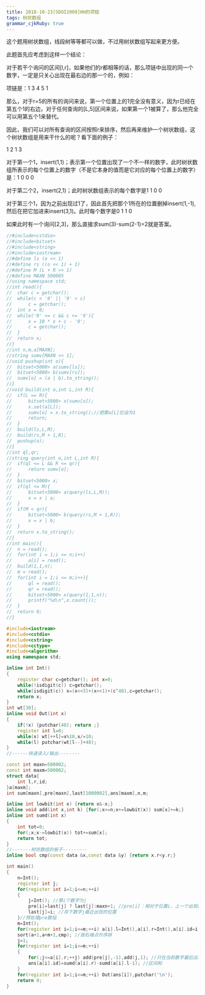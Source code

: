 ```yaml
---
title: 2018-10-23[SDOI2009]HH的项链
tags: 树状数组
grammar_cjkRuby: true
---
```


这个题用树状数组，线段树等等都可以做，不过用树状数组写起来更方便。

此题首先应考虑到这样一个结论：

对于若干个询问的区间[l,r]，如果他们的r都相等的话，那么项链中出现的同一个数字，一定是只关心出现在最右边的那一个的，例如：

项链是：1 3 4 5 1

那么，对于r=5的所有的询问来说，第一个位置上的1完全没有意义，因为r已经在第五个1的右边，对于任何查询的[L,5]区间来说，如果第一个1被算了，那么他完全可以用第五个1来替代。

因此，我们可以对所有查询的区间按照r来排序，然后再来维护一个树状数组，这个树状数组是用来干什么的呢？看下面的例子：

1 2 1 3

对于第一个1，insert(1,1)；表示第一个位置出现了一个不一样的数字，此时树状数组所表示的每个位置上的数字（不是它本身的值而是它对应的每个位置上的数字）是：1 0 0 0

对于第二个2，insert(2,1)；此时树状数组表示的每个数字是1 1 0 0

对于第三个1，因为之前出现过1了，因此首先把那个1所在的位置删掉insert(1,-1),然后在把它加进来insert(3,1)。此时每个数字是0 1 1 0

如果此时有一个询问[2,3]，那么直接求sum(3)-sum(2-1)=2就是答案。

```cpp
//#include<cstdio>
//#include<bitset>
//#include<string>
//#include<iostream>
//#define ls (o << 1)
//#define rs ((o << 1) + 1)
//#define M (L + R >> 1)
//#define MAXN 500005
//using namespace std;
//int read(){
//	char c = getchar();
//	while(c < '0' || '9' < c)
//		c = getchar();
//	int x = 0;
//	while('0' <= c && c <= '9'){
//		x = 10 * x + c - '0';
//		c = getchar();
//	}
//	return x;
//}
//int n,m,a[MAXN];
//string sumv[MAXN << 1];
//void pushup(int o){
//	bitset<5000> a(sumv[ls]);
//	bitset<5000> b(sumv[rs]);
//	sumv[o] = (a | b).to_string();
//}
//void build(int o,int L,int R){
//	if(L == R){
//		bitset<5000> x(sumv[o]);
//		x.set(a[L]);
//		sumv[o] = x.to_string();//把第a[L]位设为1
//		return;
//	}
//	build(ls,L,M);
//	build(rs,M + 1,R);
//	pushup(o);
//}
//int ql,qr;
//string query(int o,int L,int R){
//	if(ql <= L && R <= qr){
//		return sumv[o];
//	}
//	bitset<5000> x;
//	if(ql <= M){
//		bitset<5000> a(query(ls,L,M));
//		x = x | a;
//	}
//	if(M < qr){
//		bitset<5000> b(query(rs,M + 1,R));
//		x = x | b;
//	}
//	return x.to_string();
//}
//int main(){
//	n = read();
//	for(int i = 1;i <= n;i++)
//		a[i] = read();
//	build(1,1,n);
//	m = read();
//	for(int i = 1;i <= m;i++){
//		ql = read();
//		qr = read();
//		bitset<5000> x(query(1,1,n));
//		printf("%d\n",x.count());
//	}
//	return 0;
//}

#include<iostream>
#include<cstdio>
#include<cstring>
#include<cctype>
#include<algorithm>
using namespace std;

inline int Int()
{
    register char c=getchar(); int x=0;
    while(!isdigit(c)) c=getchar();
    while(isdigit(c)) x=(x<<3)+(x<<1)+(c^48),c=getchar();
    return x;
}
int wt[30];
inline void Out(int x)
{
    if(!x) {putchar(48); return ;}
    register int l=0;
    while(x) wt[++l]=x%10,x/=10;
    while(l) putchar(wt[l--]+48);
}
//------快速读入/输出--------

const int maxn=500002;
const int maxm=500002;
struct data{
    int l,r,id;
}a[maxm];
int sum[maxn],pre[maxn],last[1000002],ans[maxm],n,m;

inline int lowbit(int x) {return x&-x;}
inline void add(int x,int k) {for(;x<=n;x+=lowbit(x)) sum[x]+=k;}
inline int sumd(int x)
{
    int tot=0;
    for(;x;x-=lowbit(x)) tot+=sum[x];
    return tot;
}
//-------树状数组的板子---------
inline bool cmp(const data &x,const data &y) {return x.r<y.r;}

int main()
{
    n=Int();
    register int j;
    for(register int i=1;i<=n;++i)
    {
        j=Int(); //第i个数字为j
        pre[i]=last[j] ? last[j]:maxn+1; //pre[i]：相对于位置i，上一个出现数字j的位置（如果last[j]==0说明数字j是第一次出现，定义成maxn+1可以省去后面的越界判断）
        last[j]=i; //存下数字j最近出现的位置
    }//预处理pre数组
    m=Int();
    for(register int i=1;i<=m;++i) a[i].l=Int(),a[i].r=Int(),a[i].id=i;
    sort(a+1,a+m+1,cmp); //按右端点升序排
    j=1;
    for(register int i=1;i<=m;++i)
    {
        for(;j<=a[i].r;++j) add(pre[j],-1),add(j,1); //只在当前数字最后出现的地方+1，所以前面的要清掉
        ans[a[i].id]=sumd(a[i].r)-sumd(a[i].l-1); //区间和
    }
    for(register int i=1;i<=m;++i) Out(ans[i]),putchar('\n');
    return 0;
}
```